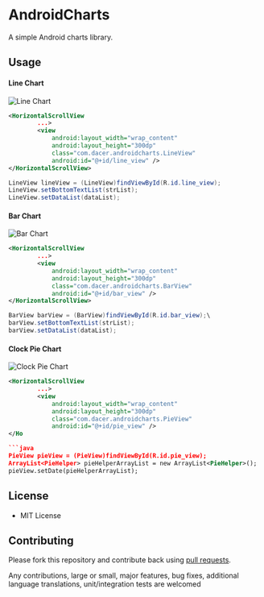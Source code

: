 # AndroidCharts

A simple Android charts library.

## Usage

#### Line Chart

![Line Chart](https://raw.github.com/dacer/AndroidCharts/master/pic/line.png)

```xml
<HorizontalScrollView
        ...>
        <view
            android:layout_width="wrap_content"
            android:layout_height="300dp"
            class="com.dacer.androidcharts.LineView"
            android:id="@+id/line_view" />
</HorizontalScrollView>
```

```java
LineView lineView = (LineView)findViewById(R.id.line_view);
LineView.setBottomTextList(strList);
LineView.setDataList(dataList);
```

#### Bar Chart

![Bar Chart](https://raw.github.com/dacer/AndroidCharts/master/pic/bar.png)

```xml
<HorizontalScrollView
        ...>
        <view
            android:layout_width="wrap_content"
            android:layout_height="300dp"
            class="com.dacer.androidcharts.BarView"
            android:id="@+id/bar_view" />
</HorizontalScrollView>
```

```java
BarView barView = (BarView)findViewById(R.id.bar_view);\
barView.setBottomTextList(strList);
barView.setDataList(dataList);
```

#### Clock Pie Chart

![Clock Pie Chart](https://raw.github.com/dacer/AndroidCharts/master/pic/pie.png)

```xml
<HorizontalScrollView
        ...>
        <view
            android:layout_width="wrap_content"
            android:layout_height="300dp"
            class="com.dacer.androidcharts.PieView"
            android:id="@+id/pie_view" />
</Ho

```java
PieView pieView = (PieView)findViewById(R.id.pie_view);
ArrayList<PieHelper> pieHelperArrayList = new ArrayList<PieHelper>();
pieView.setDate(pieHelperArrayList);
```

## License

* MIT License

## Contributing

Please fork this repository and contribute back using
[pull requests](https://github.com/github/android/pulls).

Any contributions, large or small, major features, bug fixes, additional
language translations, unit/integration tests are welcomed
